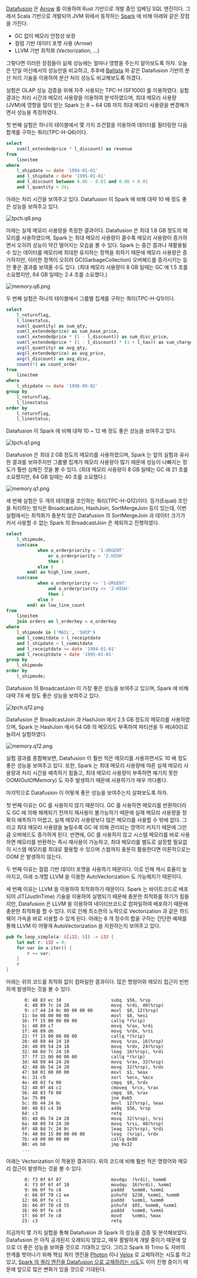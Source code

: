 [Datafusion](https://github.com/apache/datafusion) 은 [Arrow](https://arrow.apache.org) 를 이용하여 Rust 기반으로 개발 중인 임베딩 SQL 엔진이다. 그래서 Scala 기반으로 개발되어 JVM 위에서 동작하는 [Spark](https://spark.apache.org) 에 비해 아래와 같은 장점을 가진다.

* GC 없이 메모리 안정성 보장
* 컬럼 기반 데이터 포맷 사용 (Arrow)
* LLVM 기반 최적화 (Vectorization, ...)

그렇다면 이러한 장점들이 실제 성능에는 얼마나 영향을 주는지 알아보도록 하자. 오늘은 단일 머신에서의 성능만을 비교하고, 추후에 [Ballista](https://datafusion.apache.org/ballista) 와 같은 Datafusion 기반의 분산 처리 기술을 이용하여 분산 처리 성능도 비교해보도록 하겠다.

실험은 OLAP 성능 검증을 위해 자주 사용되는 TPC-H (SF1000) 를 이용하였다. 실험 결과는 처리 시간과 메모리 사용량을 이용하여 분석하였으며, 최대 메모리 사용량(JVM)에 영향을 많이 받는 Spark 는 8 ~ 64 GB 까지 최대 메모리 사용량을 변경해가면서 성능을 측정하였다.

첫 번째 실험은 하나의 테이블에서 몇 가지 조건절을 이용하여 데이터를 필터링한 다음 합계를 구하는 쿼리(TPC-H-Q6)이다.

```sql
select
    sum(l_extendedprice * l_discount) as revenue
from
    lineitem
where
    l_shipdate >= date '1994-01-01'
    and l_shipdate < date '1995-01-01'
    and l_discount between 0.06 - 0.01 and 0.06 + 0.01
    and l_quantity < 24;
```

아래는 처리 시간을 보여주고 있다. Datafusion 이 Spark 에 비해 대략 10 배 정도 좋은 성능을 보여주고 있다.

![tpch.q6.png](./tpch.q6.png)

아래는 실제 메모리 사용량을 측정한 결과이다. Datafusion 은 최대 1.8 GB 정도의 메모리를 사용하였으며, Spark 는 최대 메모리 사용량이 클수록 메모리 사용량이 증가하면서 오히려 성능이 약간 떨어지는 모습을 볼 수 있다. Spark 는 중간 결과나 재활용될 수 있는 데이터를 메모리에 최대한 유지하는 정책을 취하기 때문에 메모리 사용량은 증가하지만, 이러한 정책이 오히려 GC(GarbageCollection) 오버헤드를 증가시키는 등 안 좋은 결과를 보여줄 수도 있다. (최대 메모리 사용량이 8 GB 일때는 GC 에 1.5 초를 소요했지만, 64 GB 일때는 2.4 초를 소요했다.)

![memory.q6.png](./memory.q6.png)

두 번째 실험은 하나의 테이블에서 그룹별 집계를 구하는 쿼리(TPC-H-Q1)이다.

```sql
select
    l_returnflag,
    l_linestatus,
    sum(l_quantity) as sum_qty,
    sum(l_extendedprice) as sum_base_price,
    sum(l_extendedprice * (1 - l_discount)) as sum_disc_price,
    sum(l_extendedprice * (1 - l_discount) * (1 + l_tax)) as sum_charge,
    avg(l_quantity) as avg_qty,
    avg(l_extendedprice) as avg_price,
    avg(l_discount) as avg_disc,
    count(*) as count_order
from
    lineitem
where
    l_shipdate <= date '1998-09-02'
group by
    l_returnflag,
    l_linestatus
order by
    l_returnflag,
    l_linestatus;
```

Datafusion 이 Spark 에 비해 대략 10 ~ 12 배 정도 좋은 성능을 보여주고 있다.

![tpch.q1.png](./tpch.q1.png)

Datafusion 은 최대 2 GB 정도의 메모리를 사용하였으며, Spark 는 앞의 실험과 유사한 결과를 보여주지만 그룹별 집계가 메모리 사용량이 많기 때문에 성능이 나빠지는 정도가 훨씬 심해진 것을 볼 수 있다. (최대 메모리 사용량이 8 GB 일때는 GC 에 21 초를 소요했지만, 64 GB 일때는 40 초를 소요했다.)

![memory.q1.png](./memory.q1.png)

세 번째 실험은 두 개의 테이블을 조인하는 쿼리(TPC-H-Q12)이다. 등가(Equal) 조인을 처리하는 방식은 BroadcastJoin, HashJoin, SortMergeJoin 등이 있는데, 이번 실험에서는 최적화가 충분치 않은 Datafusion 의 SortMergeJoin 과 데이터 크기가 커서 사용할 수 없는 Spark 의 BroadcastJoin 은 제외하고 진행하였다.

```sql
select
    l_shipmode,
    sum(case
            when o_orderpriority = '1-URGENT'
                or o_orderpriority = '2-HIGH'
                then 1
            else 0
        end) as high_line_count,
    sum(case
            when o_orderpriority <> '1-URGENT'
                and o_orderpriority <> '2-HIGH'
                then 1
            else 0
        end) as low_line_count
from
    lineitem
    join orders on l_orderkey = o_orderkey
where
    l_shipmode in ('MAIL', 'SHIP')
    and l_commitdate < l_receiptdate
    and l_shipdate < l_commitdate
    and l_receiptdate >= date '1994-01-01'
    and l_receiptdate < date '1995-01-01'
group by
    l_shipmode
order by
    l_shipmode;
```

Datafusion 의 BroadcastJoin 이 가장 좋은 성능을 보여주고 있으며, Spark 에 비해 대략 7.6 배 정도 좋은 성능을 보여주고 있다.

![tpch.q12.png](./tpch.q12.png)

Datafusion 은 BroadcastJoin 과 HashJoin 에서 2.5 GB 정도의 메모리를 사용하였으며, Spark 는 HashJoin 에서 64 GB 의 메모리도 부족하여 파티션을 두 배(400)로 늘려서 실험하였다.

![memory.q12.png](./memory.q12.png)

실험 결과를 종합해보면, Datafusion 이 훨씬 적은 메모리를 사용하면서도 10 배 정도 좋은 성능을 보여주고 있다. 또한, Spark 는 최대 메모리 사용량에 따른 실제 메모리 사용량과 처리 시간을 예측하기 힘들고, 최대 메모리 사용량이 부족하면 예기치 못한 OOM(OutOfMemory) 도 자주 발생하기 때문에 사용하기가 매우 까다롭다.

마지막으로 Datafusion 이 어떻게 좋은 성능을 보여주는지 살펴보도록 하자.

첫 번째 이유는 GC 를 사용하지 않기 때문이다. GC 를 사용하면 메모리를 반환하더라도 GC 에 의해 해제되기 전까지 재사용이 불가능하기 때문에 실제 메모리 사용량을 정확히 예측하기 어렵고, 실제 메모리 사용량보다 많은 메모리를 사용할 수 밖에 없다. 그리고 최대 메모리 사용량을 늘릴수록 GC 에 의해 관리되는 영역이 커지기 때문에 그만큼 오버헤드도 증가하게 된다. 반면에, GC 를 사용하지 않고 시스템 메모리를 바로 사용하면 메모리를 반환하는 즉시 재사용이 가능하고, 최대 메모리를 별도로 설정할 필요없이 시스템 메모리를 최대로 활용할 수 있으며 스왑까지 충분히 활용한다면 이론적으로는 OOM 은 발생하지 않는다.

두 번째 이유는 컬럼 기반 데이터 포맷을 사용하기 때문이다. 이로 인해 캐시 효율이 높아지고, 아래 소개할 LLVM 을 이용한 AutoVectorization 도 가능해지기 때문이다.

세 번째 이유는 LLVM 을 이용하여 최적화하기 때문이다. Spark 는 바이트코드로 배포되어 JIT(JustInTime) 기술을 이용하여 실행되기 때문에 충분한 최적화를 하기가 힘들지만, Datafusion 은 LLVM 을 이용하여 네이티브코드로 컴파일하여 배포하기 때문에 충분한 최적화를 할 수 있다. 이로 인해 최소한의 노력으로 Vectorization 과 같은 하드웨어 가속을 바로 사용할 수 있게 된다. 아래는 8 개 정수의 합을 구하는 간단한 예제를 통해 LLVM 이 어떻게 AutoVectorization 을 지원하는지 보여주고 있다.

```rust
pub fn loop_simple(a: &[i32; 8]) -> i32 {
    let mut r: i32 = 0;
    for var in a.iter() {
        r += var;
    }
    r
}
```

아래는 위의 코드를 최적화 없이 컴파일한 결과이다. 많은 명령어와 메모리 접근이 빈번하게 발생하는 것을 볼 수 있다.

```
       0: 48 83 ec 38                   subq  $56, %rsp
       4: 48 89 7c 24 28                movq  %rdi, 40(%rsp)
       9: c7 44 24 0c 00 00 00 00       movl  $0, 12(%rsp)
      11: be 08 00 00 00                movl  $8, %esi
      16: ff 15 00 00 00 00             callq *(%rip)
      1c: 48 89 c7                      movq  %rax, %rdi
      1f: 48 89 d6                      movq  %rdx, %rsi
      22: ff 15 00 00 00 00             callq *(%rip)
      28: 48 89 44 24 10                movq  %rax, 16(%rsp)
      2d: 48 89 54 24 18                movq  %rdx, 24(%rsp)
      32: 48 8d 7c 24 10                leaq  16(%rsp), %rdi
      37: ff 15 00 00 00 00             callq *(%rip)
      3d: 48 89 44 24 20                movq  %rax, 32(%rsp)
      42: 48 8b 54 24 20                movq  32(%rsp), %rdx
      47: b8 01 00 00 00                movl  $1, %eax
      4c: 31 c9                         xorl  %ecx, %ecx
      4e: 48 83 fa 00                   cmpq  $0, %rdx
      52: 48 0f 44 c1                   cmoveq  %rcx, %rax
      56: 48 83 f8 00                   cmpq  $0, %rax
      5a: 75 09                         jne 0x65
      5c: 8b 44 24 0c                   movl  12(%rsp), %eax
      60: 48 83 c4 38                   addq  $56, %rsp
      64: c3                            retq
      65: 48 8b 74 24 20                movq  32(%rsp), %rsi
      6a: 48 89 74 24 30                movq  %rsi, 48(%rsp)
      6f: 48 8d 7c 24 0c                leaq  12(%rsp), %rdi
      74: 48 8d 15 00 00 00 00          leaq  (%rip), %rdx
      7b: e8 00 00 00 00                callq 0x80
      80: eb b0                         jmp 0x32
      ...
```

아래는 Vectorization 이 적용된 결과이다. 위의 코드에 비해 훨씬 적은 명령어와 메모리 접근이 발생하는 것을 볼 수 있다.

```
       0: f3 0f 6f 07                   movdqu  (%rdi), %xmm0
       4: f3 0f 6f 4f 10                movdqu  16(%rdi), %xmm1
       9: 66 0f fe c8                   paddd   %xmm0, %xmm1
       d: 66 0f 70 c1 ee                pshufd  $238, %xmm1, %xmm0
      12: 66 0f fe c1                   paddd   %xmm1, %xmm0
      16: 66 0f 70 c8 55                pshufd  $85, %xmm0, %xmm1
      1b: 66 0f fe c8                   paddd   %xmm0, %xmm1
      1f: 66 0f 7e c8                   movd    %xmm1, %eax
      23: c3                            retq
```

지금까지 몇 가지 실험을 통해 Datafusion 과 Spark 의 성능을 검증 및 분석해보았다. Datafusion 은 아직 공개된지 오래되지 않았고, 매우 활발하게 개발 중이기 때문에 앞으로 더 좋은 성능을 보여줄 것으로 기대하고 있다. 그리고 Spark 와 Trino 도 자바의 한계를 벗어나기 위해 핵심 쿼리 엔진을 [Photon](https://www.databricks.com/product/photon) 이나 [Velox](https://github.com/facebookincubator/velox) 로 교체하려는 시도를 하고 있고, [Spark 의 쿼리 엔진을 Datafusion 으로 교체하려는 시도](https://github.com/apache/datafusion-comet)도 이미 진행 중이기 때문에 앞으로 많은 변화가 있을 것으로 기대된다.